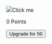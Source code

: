 <!DOCTYPE html>
<html>
    <head>
        <title>Clicker Game</title>
    </head>
    <body>
        <div>
        <img src="https://stickershop.line-scdn.net/stickershop/v1/product/1082755/LINEStorePC/main.png;compress=true?__=20161019" onclick=onclick()>Click me</
          img src="https://stickershop.line-scdn.net/stickershop/v1/product/1082755/LINEStorePC/main.png;compress=true?__=20161019">
        </div>
        <div>
        <p id="p" >0 Points</p>
        <button onclick=upgrade() id="u" >Upgrade for 50</button>
        </div>
    </body>
</html>
